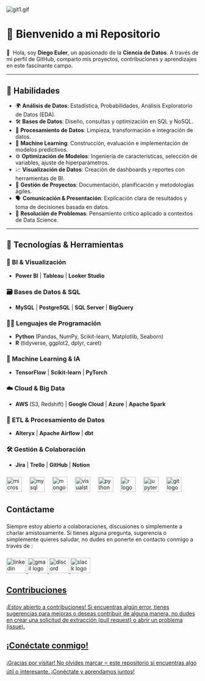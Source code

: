 ![git1.gif](https://github.com/Euler81/Euler81/blob/main/git1.gif)



# 🌟 Bienvenido a mi Repositorio

### 

👋  Hola, soy **Diego Euler**, un apasionado de la **Ciencia de Datos**. A través de mi perfil de GitHub, comparto mis proyectos, contribuciones y aprendizajes en este fascinante campo.



---

## 🔧 Habilidades

- 🌍 **Análisis de Datos**: Estadística, Probabilidades, Análisis Exploratorio de Datos (EDA).  
- 🛠 **Bases de Datos**: Diseño, consultas y optimización en SQL y NoSQL.  
- 🧼 **Procesamiento de Datos**: Limpieza, transformación e integración de datos.  
- 🤖 **Machine Learning**: Construcción, evaluación e implementación de modelos predictivos.  
- ⚙️ **Optimización de Modelos**: Ingeniería de características, selección de variables, ajuste de hiperparámetros.  
- 📈 **Visualización de Datos**: Creación de dashboards y reportes con herramientas de BI.  
- 🏢 **Gestión de Proyectos**: Documentación, planificación y metodologías ágiles.  
- 🗣 **Comunicación & Presentación**: Explicación clara de resultados y toma de decisiones basada en datos.  
- 🎯 **Resolución de Problemas**: Pensamiento crítico aplicado a contextos de Data Science.  

---



## 🔧 Tecnologías & Herramientas

### 🎨 BI & Visualización
- **Power BI** | **Tableau** | **Looker Studio**

### 🗃️ Bases de Datos & SQL
- **MySQL** | **PostgreSQL** | **SQL Server** | **BigQuery**

### 👨‍💻 Lenguajes de Programación
- **Python** (Pandas, NumPy, Scikit-learn, Matplotlib, Seaborn)
- **R** (tidyverse, ggplot2, dplyr, caret)

### 🤖 Machine Learning & IA
- **TensorFlow** | **Scikit-learn** | **PyTorch**

### ☁️ Cloud & Big Data
- **AWS** (S3, Redshift) | **Google Cloud** | **Azure** | **Apache Spark**

### 📂 ETL & Procesamiento de Datos
- **Alteryx** | **Apache Airflow** | **dbt**

### 🛠️ Gestión & Colaboración
- **Jira** | **Trello** | **GitHub** | **Notion**






###

<div align="left">
  <img src="https://cdn.jsdelivr.net/gh/devicons/devicon/icons/microsoftsqlserver/microsoftsqlserver-plain.svg" height="40" alt="microsoftsqlserver logo"  />
  <img width="12" />
  <img src="https://cdn.jsdelivr.net/gh/devicons/devicon/icons/mysql/mysql-original.svg" height="40" alt="mysql logo"  />
  <img width="12" />
  <img src="https://cdn.jsdelivr.net/gh/devicons/devicon/icons/mongodb/mongodb-original.svg" height="40" alt="mongodb logo"  />
  <img width="12" />
  <img src="https://cdn.jsdelivr.net/gh/devicons/devicon/icons/visualstudio/visualstudio-plain.svg" height="40" alt="visualstudio logo"  />
  <img width="12" />
  <img src="https://cdn.jsdelivr.net/gh/devicons/devicon/icons/python/python-original.svg" height="40" alt="python logo"  />
  <img width="12" />
  <img src="https://cdn.jsdelivr.net/gh/devicons/devicon/icons/r/r-original.svg" height="40" alt="r logo"  />
  <img width="12" />
  <img src="https://cdn.jsdelivr.net/gh/devicons/devicon/icons/jupyter/jupyter-original.svg" height="40" alt="jupyter logo"  />
  <img width="12" />
  <img src="https://cdn.jsdelivr.net/gh/devicons/devicon/icons/git/git-original.svg" height="40" alt="git logo"  />
</div>

###



###

<h2 align="left">Contáctame</h2>

###

<p align="left">Siempre estoy abierto a colaboraciones, discusiones o simplemente a charlar amistosamente. Si tienes alguna pregunta, sugerencia o simplemente quieres saludar, no dudes en ponerte en contacto conmigo a través de :</p>

###

<div align="left">
  <a href="https://www.linkedin.com/in/diego-eduardo-euler-4546651ba/" target="_blank">
    <img src="https://raw.githubusercontent.com/maurodesouza/profile-readme-generator/master/src/assets/icons/social/linkedin/default.svg" width="52" height="40" alt="linkedin logo"  />
  </a>
 <a href="mailto:Diegoeuler@gmail.com">
    <img src="https://raw.githubusercontent.com/maurodesouza/profile-readme-generator/master/src/assets/icons/social/gmail/default.svg" width="52" height="40" alt="gmail logo"  />
  </a>
  <a href="https://discordapp.com/users/982415514389327883">
    <img src="https://raw.githubusercontent.com/maurodesouza/profile-readme-generator/master/src/assets/icons/social/discord/default.svg" width="52" height="40" alt="discord logo"  />
  </a>
   <a href="https://app.slack.com/client/T02KS88FB0E/C05U48N2JDD">
  <img src="https://raw.githubusercontent.com/maurodesouza/profile-readme-generator/master/src/assets/icons/social/slack/default.svg" width="52" height="40" alt="slack logo"  />
</div>



###

<h2 align="left">Contribuciones</h2>

###

<p align="left">¡Estoy abierto a contribuciones! Si encuentras algún error, tienes sugerencias para mejoras o deseas contribuir de alguna manera, no dudes en crear una solicitud de extracción (pull request) o abrir un problema (issue).</p>


###

<h2 align="left">¡Conéctate conmigo!</h2>

###

<p align="left">¡Gracias por visitar! No olvides marcar ⭐ este repositorio si encuentras algo útil o interesante. ¡Conéctate y aprendamos juntos!</p>

###



              
